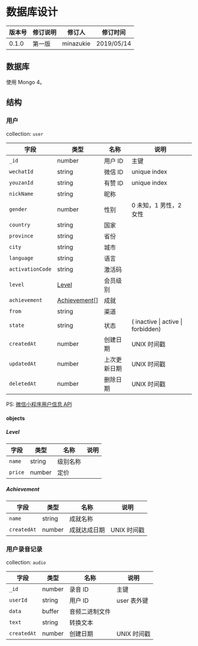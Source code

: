# 数据库设计

| 版本号 | 修订说明 | 修订人    | 修订时间   |
| ------ | -------- | --------- | ---------- |
| 0.1.0  | 第一版   | minazukie | 2019/05/14 |

## 数据库

使用 Mongo 4。

## 结构

### 用户

collection: `user`

| 字段             | 类型                          | 名称         | 说明                               |
| ---------------- | ----------------------------- | ------------ | ---------------------------------- |
| `_id`            | number                        | 用户 ID      | 主键                               |
| `wechatId`       | string                        | 微信 ID      | unique index                       |
| `youzanId`       | string                        | 有赞 ID      | unique index                       |
| `nickName`       | string                        | 昵称         |                                    |
| `gender`         | number                        | 性别         | 0 未知，1 男性，2 女性             |
| `country`        | string                        | 国家         |                                    |
| `province`       | string                        | 省份         |                                    |
| `city`           | string                        | 城市         |                                    |
| `language`       | string                        | 语言         |                                    |
| `activationCode` | string                        | 激活码       |                                    |
| `level`          | [Level](#level)               | 会员级别     |                                    |
| `achievement`    | [Achievement](#achievement)[] | 成就         |                                    |
| `from`           | string                        | 渠道         |                                    |
| `state`          | string                        | 状态         | ( inactive \| active \| forbidden) |
| `createdAt`      | number                        | 创建日期     | UNIX 时间戳                        |
| `updatedAt`      | number                        | 上次更新日期 | UNIX 时间戳                        |
| `deletedAt`      | number                        | 删除日期     | UNIX 时间戳                        |

PS: [微信小程序用户信息 API](https://developers.weixin.qq.com/miniprogram/dev/api/UserInfo.html)

#### objects

##### Level

| 字段    | 类型   | 名称     | 说明 |
| ------- | ------ | -------- | ---- |
| `name`  | string | 级别名称 |      |
| `price` | number | 定价     |      |

##### Achievement

| 字段        | 类型   | 名称         | 说明        |
| ----------- | ------ | ------------ | ----------- |
| `name`      | string | 成就名称     |             |
| `createdAt` | number | 成就达成日期 | UNIX 时间戳 |

### 用户录音记录

collection: `audio`

| 字段        | 类型   | 名称           | 说明        |
| ----------- | ------ | -------------- | ----------- |
| `_id`       | number | 录音 ID        | 主键        |
| `userId`    | string | 用户 ID        | user 表外键 |
| `data`      | buffer | 音频二进制文件 |             |
| `text`      | string | 转换文本       |             |
| `createdAt` | number | 创建日期       | UNIX 时间戳 |
